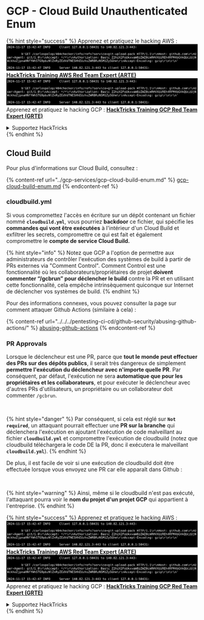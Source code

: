 # GCP - Cloud Build Unauthenticated Enum

{% hint style="success" %}
Apprenez et pratiquez le hacking AWS :<img src="../../../.gitbook/assets/image (1).png" alt="" data-size="line">[**HackTricks Training AWS Red Team Expert (ARTE)**](https://training.hacktricks.xyz/courses/arte)<img src="../../../.gitbook/assets/image (1).png" alt="" data-size="line">\
Apprenez et pratiquez le hacking GCP : <img src="../../../.gitbook/assets/image (2).png" alt="" data-size="line">[**HackTricks Training GCP Red Team Expert (GRTE)**<img src="../../../.gitbook/assets/image (2).png" alt="" data-size="line">](https://training.hacktricks.xyz/courses/grte)

<details>

<summary>Supportez HackTricks</summary>

* Consultez les [**plans d'abonnement**](https://github.com/sponsors/carlospolop) !
* **Rejoignez le** 💬 [**groupe Discord**](https://discord.gg/hRep4RUj7f) ou le [**groupe telegram**](https://t.me/peass) ou **suivez** nous sur **Twitter** 🐦 [**@hacktricks\_live**](https://twitter.com/hacktricks\_live)**.**
* **Partagez des astuces de hacking en soumettant des PRs aux** [**HackTricks**](https://github.com/carlospolop/hacktricks) et [**HackTricks Cloud**](https://github.com/carlospolop/hacktricks-cloud) dépôts GitHub.

</details>
{% endhint %}

## Cloud Build

Pour plus d'informations sur Cloud Build, consultez :

{% content-ref url="../gcp-services/gcp-cloud-build-enum.md" %}
[gcp-cloud-build-enum.md](../gcp-services/gcp-cloud-build-enum.md)
{% endcontent-ref %}

### cloudbuild.yml

Si vous compromettez l'accès en écriture sur un dépôt contenant un fichier nommé **`cloudbuild.yml`**, vous pourriez **backdoor** ce fichier, qui spécifie les **commandes qui vont être exécutées** à l'intérieur d'un Cloud Build et exfiltrer les secrets, compromettre ce qui est fait et également compromettre le **compte de service Cloud Build.**

{% hint style="info" %}
Notez que GCP a l'option de permettre aux administrateurs de contrôler l'exécution des systèmes de build à partir de PRs externes via "Comment Control". Comment Control est une fonctionnalité où les collaborateurs/propriétaires de projet **doivent commenter “/gcbrun” pour déclencher le build** contre la PR et en utilisant cette fonctionnalité, cela empêche intrinsèquement quiconque sur Internet de déclencher vos systèmes de build.
{% endhint %}

Pour des informations connexes, vous pouvez consulter la page sur comment attaquer Github Actions (similaire à cela) :

{% content-ref url="../../../pentesting-ci-cd/github-security/abusing-github-actions/" %}
[abusing-github-actions](../../../pentesting-ci-cd/github-security/abusing-github-actions/)
{% endcontent-ref %}

### PR Approvals

Lorsque le déclencheur est une PR, parce que **tout le monde peut effectuer des PRs sur des dépôts publics**, il serait très dangereux de simplement **permettre l'exécution du déclencheur avec n'importe quelle PR**. Par conséquent, par défaut, l'exécution ne sera **automatique que pour les propriétaires et les collaborateurs**, et pour exécuter le déclencheur avec d'autres PRs d'utilisateurs, un propriétaire ou un collaborateur doit commenter `/gcbrun`.

<figure><img src="../../../.gitbook/assets/image (339).png" alt="" width="563"><figcaption></figcaption></figure>

{% hint style="danger" %}
Par conséquent, si cela est réglé sur **`Not required`**, un attaquant pourrait effectuer une **PR sur la branche** qui déclenchera l'exécution en ajoutant l'exécution de code malveillant au fichier **`cloudbuild.yml`** et compromettre l'exécution de cloudbuild (notez que cloudbuild téléchargera le code DE la PR, donc il exécutera le malveillant **`cloudbuild.yml`**).
{% endhint %}

De plus, il est facile de voir si une exécution de cloudbuild doit être effectuée lorsque vous envoyez une PR car elle apparaît dans Github :

<figure><img src="../../../.gitbook/assets/image (340).png" alt=""><figcaption></figcaption></figure>

{% hint style="warning" %}
Ainsi, même si le cloudbuild n'est pas exécuté, l'attaquant pourra voir le **nom du projet d'un projet GCP** qui appartient à l'entreprise.
{% endhint %}

{% hint style="success" %}
Apprenez et pratiquez le hacking AWS :<img src="../../../.gitbook/assets/image (1).png" alt="" data-size="line">[**HackTricks Training AWS Red Team Expert (ARTE)**](https://training.hacktricks.xyz/courses/arte)<img src="../../../.gitbook/assets/image (1).png" alt="" data-size="line">\
Apprenez et pratiquez le hacking GCP : <img src="../../../.gitbook/assets/image (2).png" alt="" data-size="line">[**HackTricks Training GCP Red Team Expert (GRTE)**<img src="../../../.gitbook/assets/image (2).png" alt="" data-size="line">](https://training.hacktricks.xyz/courses/grte)

<details>

<summary>Supportez HackTricks</summary>

* Consultez les [**plans d'abonnement**](https://github.com/sponsors/carlospolop) !
* **Rejoignez le** 💬 [**groupe Discord**](https://discord.gg/hRep4RUj7f) ou le [**groupe telegram**](https://t.me/peass) ou **suivez** nous sur **Twitter** 🐦 [**@hacktricks\_live**](https://twitter.com/hacktricks\_live)**.**
* **Partagez des astuces de hacking en soumettant des PRs aux** [**HackTricks**](https://github.com/carlospolop/hacktricks) et [**HackTricks Cloud**](https://github.com/carlospolop/hacktricks-cloud) dépôts GitHub.

</details>
{% endhint %}
